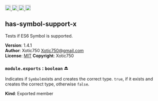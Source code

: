 <a href="https://travis-ci.org/Xotic750/has-symbol-support-x"
	 title="Travis status">
<img
	 src="https://travis-ci.org/Xotic750/has-symbol-support-x.svg?branch=master"
	 alt="Travis status" height="18"/>
</a>
<a href="https://david-dm.org/Xotic750/has-symbol-support-x"
	 title="Dependency status">
<img src="https://david-dm.org/Xotic750/has-symbol-support-x.svg"
	 alt="Dependency status" height="18"/>
</a>
<a href="https://david-dm.org/Xotic750/has-symbol-support-x#info=devDependencies"
	 title="devDependency status">
<img src="https://david-dm.org/Xotic750/has-symbol-support-x/dev-status.svg"
	 alt="devDependency status" height="18"/>
</a>
<a href="https://badge.fury.io/js/has-symbol-support-x" title="npm version">
<img src="https://badge.fury.io/js/has-symbol-support-x.svg"
	 alt="npm version" height="18"/>
</a>
<a name="module_has-symbol-support-x"></a>

## has-symbol-support-x
Tests if ES6 Symbol is supported.

**Version**: 1.4.1	
**Author**: Xotic750 <Xotic750@gmail.com>	
**License**: [MIT](&lt;https://opensource.org/licenses/MIT&gt;)	
**Copyright**: Xotic750	
<a name="exp_module_has-symbol-support-x--module.exports"></a>

### `module.exports` : <code>boolean</code> ⏏
Indicates if `Symbol`exists and creates the correct type.
`true`, if it exists and creates the correct type, otherwise `false`.

**Kind**: Exported member	
